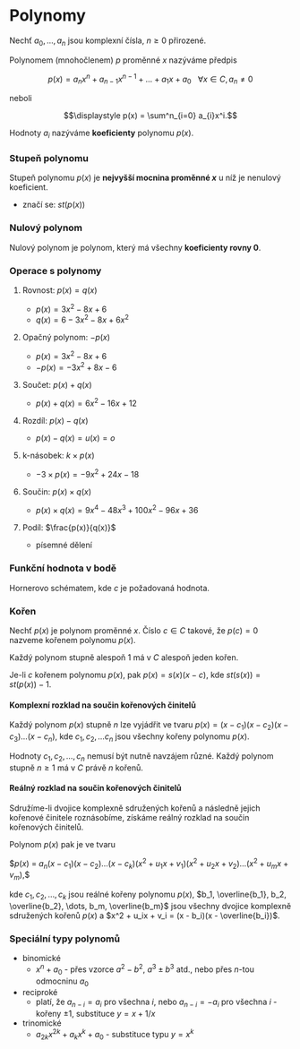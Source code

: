 # Polynomy

Nechť $a_0, \dots , a_n$ jsou komplexní čísla, $n \geq  0$ přirozené.  

Polynomem (mnohočlenem) $p$ proměnné $x$ nazýváme předpis  

$$p(x) = a_nx^n + a_{n-1}x^{n-1} + . . . + a_{1}x + a_0 \ \ \ \forall x \in C, a_{n} \neq 0$$

neboli

$$\displaystyle p(x) = \sum^n_{i=0} a_{i}x^i.$$

Hodnoty $a_i$ nazýváme **koeficienty** polynomu $p(x)$.

### Stupeň polynomu

Stupeň polynomu $p(x)$ je **nejvyšší mocnina proměnné $x$** u níž je nenulový koeficient.
- značí se: $st(p(x))$

### Nulový polynom

Nulový polynom je polynom, který má všechny **koeficienty rovny 0**.

### Operace s polynomy

1) Rovnost: $p(x) = q(x)$
	- $p(x) = 3x^2 - 8x + 6$
	- $q(x) = 6 - 3x^2 - 8x + 6x^2$

2) Opačný polynom: $-p(x)$
	- $p(x) = 3x^2 - 8x + 6$
	- $-p(x) = -3x^2 + 8x - 6$

3) Součet: $p(x) + q(x)$
	- $p(x) + q(x) = 6x^2 - 16x + 12$

4) Rozdíl: $p(x) - q(x)$
	- $p(x) - q(x) = u(x) = o$

5) k-násobek: $k \times p(x)$
	- $-3 \times p(x) = -9x^2 + 24x - 18$

6) Součin: $p(x) \times q(x)$
	- $p(x) \times q(x) = 9x^4 - 48x^3 + 100x^2 - 96x + 36$

7) Podíl: $\frac{p(x)}{q(x)}$
	- písemné dělení

### Funkční hodnota v bodě

Hornerovo schématem, kde $c$ je požadovaná hodnota.

### Kořen

Nechť $p(x)$ je polynom proměnné $x$. Číslo $c \in C$ takové, že $p(c) = 0$ nazveme kořenem polynomu $p(x)$.

Každý polynom stupně alespoň 1 má v $C$ alespoň jeden kořen.

Je-li $c$ kořenem polynomu $p(x)$, pak $p(x) = s(x) (x - c)$, kde  $st(s(x)) = st(p(x)) - 1$.

#### Komplexní rozklad na součin kořenových činitelů

Každý polynom $p(x)$ stupně $n$ lze vyjádřit ve tvaru $p(x) = (x - c_1)(x - c_2)(x - c_3) \dots (x - c_n)$, kde $c_1, c_2, \dots c_n$ jsou všechny kořeny polynomu $p(x)$.

Hodnoty $c_1, c_2, \dots, c_n$ nemusí být nutně navzájem různé. Každý polynom stupně $n \ge 1$ má v $C$ právě $n$ kořenů.

#### Reálný rozklad na součin kořenových činitelů

Sdružíme-li dvojice komplexně sdružených kořenů a následně jejich kořenové činitele roznásobíme, získáme reálný rozklad na součin kořenových činitelů.

Polynom $p(x)$ pak je ve tvaru

$$p(x)$ = $a_n(x-c_1)(x-c_2) \dots (x-c_k)(x^2+u_1x+v_1)(x^2+u_2x+v_2) \dots (x^2+u_mx+v_m),$$

kde $c_1, c_2, \dots, c_k$ jsou reálné kořeny polynomu $p(x)$, $b_1, \overline{b_1}, b_2, \overline{b_2}, \dots, b_m, \overline{b_m}$  jsou všechny dvojice komplexně sdružených kořenů $p(x)$ a $x^2 + u_ix + v_i = (x - b_i)(x - \overline{b_i})$.

### Speciální typy polynomů  
- binomické
	- $x^n + a_0$ - přes vzorce $a^2 - b^2$, $a^3 ± b^3$ atd., nebo přes $n$-tou odmocninu $a_0$
- reciproké
	- platí, že $a_{n-i} = a_i$ pro všechna $i$, nebo $a_{n-i} = -a_i$ pro všechna $i$ - kořeny ±1, substituce $y = x + 1/x$  
- trinomické
	- $a_{2k}x^{2k} + a_{k}x^k + a_{0}$ - substituce typu $y = x^k$